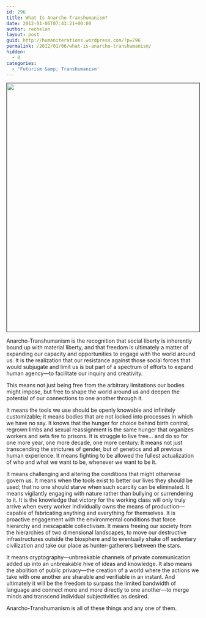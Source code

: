 ```yaml
---
id: 296
title: What Is Anarcho-Transhumanism?
date: 2012-01-06T07:43:21+00:00
author: rechelon
layout: post
guid: http://humaniterations.wordpress.com/?p=296
permalink: /2012/01/06/what-is-anarcho-transhumanism/
hidden:
  - 0
categories:
  - 'Futurism &amp; Transhumanism'
---
```

<img src="http://rechelon.github.io/wp-content/uploads/2015/05/anarchotranshumanism.jpg" alt="" width="650" border="1" />

Anarcho-Transhumanism is the recognition that social liberty is inherently bound up with material liberty, and that freedom is ultimately a matter of expanding our capacity and opportunities to engage with the world around us. It is the realization that our resistance against those social forces that would subjugate and limit us is but part of a spectrum of efforts to expand human agency—to facilitate our inquiry and creativity.

This means not just being free from the arbitrary limitations our bodies might impose, but free to shape the world around us and deepen the potential of our connections to one another through it.

It means the tools we use should be openly knowable and infinitely customizable; it means bodies that are not locked into processes in which we have no say. It knows that the hunger for choice behind birth control, regrown limbs and sexual reassignment is the same hunger that organizes workers and sets fire to prisons. It is struggle to live free&#8230; and do so for one more year, one more decade, one more century. It means not just transcending the strictures of gender, but of genetics and all previous human experience. It means fighting to be allowed the fullest actualization of who and what we want to be, whenever we want to be it.

It means challenging and altering the conditions that might otherwise govern us. It means when the tools exist to better our lives they should be used; that no one should starve when such scarcity can be eliminated. It means vigilantly engaging with nature rather than bullying or surrendering to it. It is the knowledge that victory for the working class will only truly arrive when every worker individually owns the means of production—capable of fabricating anything and everything for themselves. It is proactive engagement with the environmental conditions that force hierarchy and inescapable collectivism. It means freeing our society from the hierarchies of two dimensional landscapes, to move our destructive infrastructures outside the biosphere and to eventually shake off sedentary civilization and take our place as hunter-gatherers between the stars.

It means cryptography—unbreakable channels of private communication added up into an unbreakable hive of ideas and knowledge. It also means the abolition of public privacy—the creation of a world where the actions we take with one another are sharable and verifiable in an instant. And ultimately it will be the freedom to surpass the limited bandwidth of language and connect more and more directly to one another—to merge minds and transcend individual subjectivities as desired.

Anarcho-Transhumanism is all of these things and any one of them.